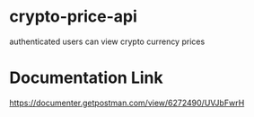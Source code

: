 # crypto-price-api
authenticated users can view crypto currency prices

# Documentation Link
https://documenter.getpostman.com/view/6272490/UVJbFwrH
